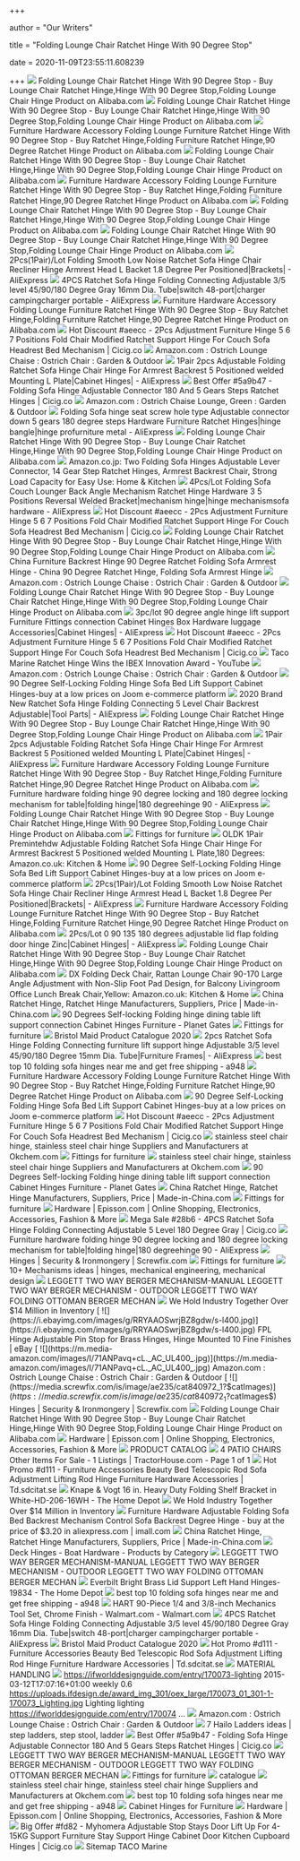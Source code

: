 +++
        
author = "Our Writers"
        
title = "Folding Lounge Chair Ratchet Hinge With 90 Degree Stop"
        
date = 2020-11-09T23:55:11.608239
        
+++
[ ![](https://sc01.alicdn.com/kf/HTB1Syq8GVXXXXaKXXXXq6xXFXXXl/221120938/HTB1Syq8GVXXXXaKXXXXq6xXFXXXl.jpg)](https://sc01.alicdn.com/kf/HTB1Syq8GVXXXXaKXXXXq6xXFXXXl/221120938/HTB1Syq8GVXXXXaKXXXXq6xXFXXXl.jpg) Folding Lounge Chair Ratchet Hinge With 90 Degree Stop - Buy Lounge Chair  Ratchet Hinge,Hinge With 90 Degree Stop,Folding Lounge Chair Hinge Product  on Alibaba.com
[ ![](https://sc01.alicdn.com/kf/HT1MIoaFFxbXXagOFbXh/221120938/HT1MIoaFFxbXXagOFbXh.jpg)](https://sc01.alicdn.com/kf/HT1MIoaFFxbXXagOFbXh/221120938/HT1MIoaFFxbXXagOFbXh.jpg) Folding Lounge Chair Ratchet Hinge With 90 Degree Stop - Buy Lounge Chair  Ratchet Hinge,Hinge With 90 Degree Stop,Folding Lounge Chair Hinge Product  on Alibaba.com
[ ![](https://sc02.alicdn.com/kf/HTB128CjMVXXXXXqXFXXq6xXFXXXF.jpg)](https://sc02.alicdn.com/kf/HTB128CjMVXXXXXqXFXXq6xXFXXXF.jpg) Furniture Hardware Accessory Folding Lounge Furniture Ratchet Hinge With 90  Degree Stop - Buy Ratchet Hinge,Folding Furniture Ratchet Hinge,90 Degree  Ratchet Hinge Product on Alibaba.com
[ ![](https://sc01.alicdn.com/kf/HTB1yHi4GVXXXXb9XpXXq6xXFXXXE/221120938/HTB1yHi4GVXXXXb9XpXXq6xXFXXXE.jpg_.webp)](https://sc01.alicdn.com/kf/HTB1yHi4GVXXXXb9XpXXq6xXFXXXE/221120938/HTB1yHi4GVXXXXb9XpXXq6xXFXXXE.jpg_.webp) Folding Lounge Chair Ratchet Hinge With 90 Degree Stop - Buy Lounge Chair  Ratchet Hinge,Hinge With 90 Degree Stop,Folding Lounge Chair Hinge Product  on Alibaba.com
[ ![](https://sc01.alicdn.com/kf/HTB1vrqUGVXXXXXAXFXXq6xXFXXXC/221120938/HTB1vrqUGVXXXXXAXFXXq6xXFXXXC.jpg_.webp)](https://sc01.alicdn.com/kf/HTB1vrqUGVXXXXXAXFXXq6xXFXXXC/221120938/HTB1vrqUGVXXXXXAXFXXq6xXFXXXC.jpg_.webp) Furniture Hardware Accessory Folding Lounge Furniture Ratchet Hinge With 90  Degree Stop - Buy Ratchet Hinge,Folding Furniture Ratchet Hinge,90 Degree  Ratchet Hinge Product on Alibaba.com
[ ![](https://sc01.alicdn.com/kf/HT1dpTxFUpcXXagOFbXH/221120938/HT1dpTxFUpcXXagOFbXH.jpg_.webp)](https://sc01.alicdn.com/kf/HT1dpTxFUpcXXagOFbXH/221120938/HT1dpTxFUpcXXagOFbXH.jpg_.webp) Folding Lounge Chair Ratchet Hinge With 90 Degree Stop - Buy Lounge Chair  Ratchet Hinge,Hinge With 90 Degree Stop,Folding Lounge Chair Hinge Product  on Alibaba.com
[ ![](https://sc01.alicdn.com/kf/HTB1zHKHGpXXXXc2aXXXq6xXFXXX3/221120938/HTB1zHKHGpXXXXc2aXXXq6xXFXXX3.jpg_.webp)](https://sc01.alicdn.com/kf/HTB1zHKHGpXXXXc2aXXXq6xXFXXX3/221120938/HTB1zHKHGpXXXXc2aXXXq6xXFXXX3.jpg_.webp) Folding Lounge Chair Ratchet Hinge With 90 Degree Stop - Buy Lounge Chair  Ratchet Hinge,Hinge With 90 Degree Stop,Folding Lounge Chair Hinge Product  on Alibaba.com
[ ![](https://ae01.alicdn.com/kf/H2b837e0af817421fb817d0b42b28946fs/2Pcs-1Pair-Lot-Folding-Smooth-Low-Noise-Ratchet-Sofa-Hinge-Chair-Recliner-Hinge-Armrest-Head-L.jpg)](https://ae01.alicdn.com/kf/H2b837e0af817421fb817d0b42b28946fs/2Pcs-1Pair-Lot-Folding-Smooth-Low-Noise-Ratchet-Sofa-Hinge-Chair-Recliner-Hinge-Armrest-Head-L.jpg) 2Pcs(1Pair)/Lot Folding Smooth Low Noise Ratchet Sofa Hinge Chair Recliner  Hinge Armrest Head L Backet 1.8 Degree Per Positioned|Brackets| - AliExpress
[ ![](https://ae01.alicdn.com/kf/HTB10EC6l5MnBKNjSZFCq6x0KFXaB.jpg_q50.jpg)](https://ae01.alicdn.com/kf/HTB10EC6l5MnBKNjSZFCq6x0KFXaB.jpg_q50.jpg) 4PCS Ratchet Sofa Hinge Folding Connecting Adjustable 3/5 level 45/90/180  Degree Gray 16mm Dia. Tube|switch 48-port|charger campingcharger portable -  AliExpress
[ ![](https://sc01.alicdn.com/kf/HT1pYxcFzllXXagOFbXT/221120938/HT1pYxcFzllXXagOFbXT.jpg_.webp)](https://sc01.alicdn.com/kf/HT1pYxcFzllXXagOFbXT/221120938/HT1pYxcFzllXXagOFbXT.jpg_.webp) Furniture Hardware Accessory Folding Lounge Furniture Ratchet Hinge With 90  Degree Stop - Buy Ratchet Hinge,Folding Furniture Ratchet Hinge,90 Degree  Ratchet Hinge Product on Alibaba.com
[ ![](https://i3.wp.com/ae01.alicdn.com/kf/H6255653003b24bd48a3b56c49b65d211Z/2Pcs-Adjustment-Furniture-Hinge-5-6-7-Positions-fold-chair-modified-Ratchet-support-Hinge-for-Couch.jpg_640x640.jpg)](https://i3.wp.com/ae01.alicdn.com/kf/H6255653003b24bd48a3b56c49b65d211Z/2Pcs-Adjustment-Furniture-Hinge-5-6-7-Positions-fold-chair-modified-Ratchet-support-Hinge-for-Couch.jpg_640x640.jpg) Hot Discount #aeecc - 2Pcs Adjustment Furniture Hinge 5 6 7 Positions Fold  Chair Modified Ratchet Support Hinge For Couch Sofa Headrest Bed Mechanism  | Cicig.co
[ ![](https://images-na.ssl-images-amazon.com/images/I/71uVmHi0IgL._AC_SX450_.jpg)](https://images-na.ssl-images-amazon.com/images/I/71uVmHi0IgL._AC_SX450_.jpg) Amazon.com : Ostrich Lounge Chaise : Ostrich Chair : Garden & Outdoor
[ ![](https://ae01.alicdn.com/kf/HTB1koj9aQ9E3KVjSZFGq6A19XXad/1Pair-2pcs-Adjustable-Folding-Ratchet-Sofa-Hinge-Chair-Hinge-For-Armrest-Backrest-5-Positioned-welded-Mounting.jpg)](https://ae01.alicdn.com/kf/HTB1koj9aQ9E3KVjSZFGq6A19XXad/1Pair-2pcs-Adjustable-Folding-Ratchet-Sofa-Hinge-Chair-Hinge-For-Armrest-Backrest-5-Positioned-welded-Mounting.jpg) 1Pair 2pcs Adjustable Folding Ratchet Sofa Hinge Chair Hinge For Armrest  Backrest 5 Positioned welded Mounting L Plate|Cabinet Hinges| - AliExpress
[ ![](https://i3.wp.com/ae01.alicdn.com/kf/HTB1LYV2htbJ8KJjy1zjq6yqapXaC/Folding-Sofa-hinge-Adjustable-connector-180-and-5-gears-steps-Ratchet-Hinges.jpg)](https://i3.wp.com/ae01.alicdn.com/kf/HTB1LYV2htbJ8KJjy1zjq6yqapXaC/Folding-Sofa-hinge-Adjustable-connector-180-and-5-gears-steps-Ratchet-Hinges.jpg) Best Offer #5a9b47 - Folding Sofa Hinge Adjustable Connector 180 And 5  Gears Steps Ratchet Hinges | Cicig.co
[ ![](https://images-na.ssl-images-amazon.com/images/I/51zzjalPHOL._AC_SY450_.jpg)](https://images-na.ssl-images-amazon.com/images/I/51zzjalPHOL._AC_SY450_.jpg) Amazon.com : Ostrich Chaise Lounge, Green : Garden & Outdoor
[ ![](https://ae01.alicdn.com/kf/HTB1vNtgKVXXXXcsapXXq6xXFXXXb/Folding-Sofa-hinge-seat-screw-hole-type-Adjustable-connector-down-5-gears-180-degree-steps-Hardware.jpg_960x960.jpg)](https://ae01.alicdn.com/kf/HTB1vNtgKVXXXXcsapXXq6xXFXXXb/Folding-Sofa-hinge-seat-screw-hole-type-Adjustable-connector-down-5-gears-180-degree-steps-Hardware.jpg_960x960.jpg) Folding Sofa hinge seat screw hole type Adjustable connector down 5 gears  180 degree steps Hardware Furniture Ratchet Hinges|hinge bangle|hinge  profurniture metal - AliExpress
[ ![](https://sc01.alicdn.com/kf/HTB1hJMUJFXXXXcHXFXXq6xXFXXXb/221120938/HTB1hJMUJFXXXXcHXFXXq6xXFXXXb.jpg_.webp)](https://sc01.alicdn.com/kf/HTB1hJMUJFXXXXcHXFXXq6xXFXXXb/221120938/HTB1hJMUJFXXXXcHXFXXq6xXFXXXb.jpg_.webp) Folding Lounge Chair Ratchet Hinge With 90 Degree Stop - Buy Lounge Chair  Ratchet Hinge,Hinge With 90 Degree Stop,Folding Lounge Chair Hinge Product  on Alibaba.com
[ ![](https://images-na.ssl-images-amazon.com/images/I/51o9awOd2PL._AC_SX522_.jpg)](https://images-na.ssl-images-amazon.com/images/I/51o9awOd2PL._AC_SX522_.jpg) Amazon.co.jp: Two Folding Sofa Hinges Adjustable Lever Connector, 14 Gear  Step Ratchet Hinges, Armrest Backrest Chair, Strong Load Capacity for Easy  Use: Home & Kitchen
[ ![](https://ae01.alicdn.com/kf/H78f0a9bd986d4937914221a8d89ccb924.jpg_q50.jpg)](https://ae01.alicdn.com/kf/H78f0a9bd986d4937914221a8d89ccb924.jpg_q50.jpg) 4Pcs/Lot Folding Sofa Couch Lounger Back Angle Mechanism Ratchet Hinge  Hardware 3 5 Positions Reversal Welded Bracket|mechanism hinge|hinge  mechanismsofa hardware - AliExpress
[ ![](https://i3.wp.com/ae01.alicdn.com/kf/H7cbc149815424367b1d922709bd53de7Q/2Pcs-Adjustment-Furniture-Hinge-5-6-7-Positions-fold-chair-modified-Ratchet-support-Hinge-for-Couch.jpg_640x640.jpg)](https://i3.wp.com/ae01.alicdn.com/kf/H7cbc149815424367b1d922709bd53de7Q/2Pcs-Adjustment-Furniture-Hinge-5-6-7-Positions-fold-chair-modified-Ratchet-support-Hinge-for-Couch.jpg_640x640.jpg) Hot Discount #aeecc - 2Pcs Adjustment Furniture Hinge 5 6 7 Positions Fold  Chair Modified Ratchet Support Hinge For Couch Sofa Headrest Bed Mechanism  | Cicig.co
[ ![](https://sc02.alicdn.com/kf/HTB1VLsTJFXXXXc3XFXXq6xXFXXXb/221120938/HTB1VLsTJFXXXXc3XFXXq6xXFXXXb.jpg)](https://sc02.alicdn.com/kf/HTB1VLsTJFXXXXc3XFXXq6xXFXXXb/221120938/HTB1VLsTJFXXXXc3XFXXq6xXFXXXb.jpg) Folding Lounge Chair Ratchet Hinge With 90 Degree Stop - Buy Lounge Chair  Ratchet Hinge,Hinge With 90 Degree Stop,Folding Lounge Chair Hinge Product  on Alibaba.com
[ ![](https://image.made-in-china.com/2f0j00iluRnCTtJpks/Furniture-Backrest-Hinge-90-Degree-Ratchet-Folding-Sofa-Armrest-Hinge.jpg)](https://image.made-in-china.com/2f0j00iluRnCTtJpks/Furniture-Backrest-Hinge-90-Degree-Ratchet-Folding-Sofa-Armrest-Hinge.jpg) China Furniture Backrest Hinge 90 Degree Ratchet Folding Sofa Armrest Hinge  - China 90 Degree Ratchet Hinge, Folding Sofa Armrest Hinge
[ ![](https://m.media-amazon.com/images/I/614B1PuE2-L._AC_UL400_.jpg)](https://m.media-amazon.com/images/I/614B1PuE2-L._AC_UL400_.jpg) Amazon.com : Ostrich Lounge Chaise : Ostrich Chair : Garden & Outdoor
[ ![](https://sc02.alicdn.com/kf/HTB1VikCJFXXXXc0aXXXq6xXFXXXL/221120938/HTB1VikCJFXXXXc0aXXXq6xXFXXXL.jpg)](https://sc02.alicdn.com/kf/HTB1VikCJFXXXXc0aXXXq6xXFXXXL/221120938/HTB1VikCJFXXXXc0aXXXq6xXFXXXL.jpg) Folding Lounge Chair Ratchet Hinge With 90 Degree Stop - Buy Lounge Chair  Ratchet Hinge,Hinge With 90 Degree Stop,Folding Lounge Chair Hinge Product  on Alibaba.com
[ ![](https://ae01.alicdn.com/kf/HTB1uSh2SAvoK1RjSZFwq6AiCFXaX.jpg_q50.jpg)](https://ae01.alicdn.com/kf/HTB1uSh2SAvoK1RjSZFwq6AiCFXaX.jpg_q50.jpg) 3pc/lot 90 degree angle hinge lift support Furniture Fittings connection  Cabinet Hinges Box Hardware luggage Accessories|Cabinet Hinges| - AliExpress
[ ![](https://i3.wp.com/ae01.alicdn.com/kf/Hf60f1da363044bbfaffdebfa110db6a0l/2Pcs-Adjustment-Furniture-Hinge-5-6-7-Positions-fold-chair-modified-Ratchet-support-Hinge-for-Couch.jpg_640x640.jpg)](https://i3.wp.com/ae01.alicdn.com/kf/Hf60f1da363044bbfaffdebfa110db6a0l/2Pcs-Adjustment-Furniture-Hinge-5-6-7-Positions-fold-chair-modified-Ratchet-support-Hinge-for-Couch.jpg_640x640.jpg) Hot Discount #aeecc - 2Pcs Adjustment Furniture Hinge 5 6 7 Positions Fold  Chair Modified Ratchet Support Hinge For Couch Sofa Headrest Bed Mechanism  | Cicig.co
[ ![](https://i.ytimg.com/vi/RsY1_xd5E9E/maxresdefault.jpg)](https://i.ytimg.com/vi/RsY1_xd5E9E/maxresdefault.jpg) Taco Marine Ratchet Hinge Wins the IBEX Innovation Award - YouTube
[ ![](https://m.media-amazon.com/images/I/61Hd+Dqa0rL._AC_UL400_.jpg)](https://m.media-amazon.com/images/I/61Hd+Dqa0rL._AC_UL400_.jpg) Amazon.com : Ostrich Lounge Chaise : Ostrich Chair : Garden & Outdoor
[ ![](https://img.joomcdn.net/268b7882f49e40a3e7629c7060751814cf669136_original.jpeg)](https://img.joomcdn.net/268b7882f49e40a3e7629c7060751814cf669136_original.jpeg) 90 Degree Self-Locking Folding Hinge Sofa Bed Lift Support Cabinet Hinges-buy  at a low prices on Joom e-commerce platform
[ ![](http://ae01.alicdn.com/kf/H001f6bc82a294fc893938bd64da899b4C.jpeg)](http://ae01.alicdn.com/kf/H001f6bc82a294fc893938bd64da899b4C.jpeg) 2020 Brand New Ratchet Sofa Hinge Folding Connecting 5 Level Chair Backrest  Adjustable|Tool Parts| - AliExpress
[ ![](https://sc02.alicdn.com/kf/HTB1inw.JFXXXXcvXXXXq6xXFXXXS/221120938/HTB1inw.JFXXXXcvXXXXq6xXFXXXS.jpg)](https://sc02.alicdn.com/kf/HTB1inw.JFXXXXcvXXXXq6xXFXXXS/221120938/HTB1inw.JFXXXXcvXXXXq6xXFXXXS.jpg) Folding Lounge Chair Ratchet Hinge With 90 Degree Stop - Buy Lounge Chair  Ratchet Hinge,Hinge With 90 Degree Stop,Folding Lounge Chair Hinge Product  on Alibaba.com
[ ![](http://ae01.alicdn.com/kf/HTB1ipv9aL5G3KVjSZPxq6zI3XXan.jpg?width=756&height=616&hash=1372)](http://ae01.alicdn.com/kf/HTB1ipv9aL5G3KVjSZPxq6zI3XXan.jpg?width=756&height=616&hash=1372) 1Pair 2pcs Adjustable Folding Ratchet Sofa Hinge Chair Hinge For Armrest  Backrest 5 Positioned welded Mounting L Plate|Cabinet Hinges| - AliExpress
[ ![](https://sc01.alicdn.com/kf/HTB108uTGVXXXXX7XFXXq6xXFXXXz/221120938/HTB108uTGVXXXXX7XFXXq6xXFXXXz.jpg)](https://sc01.alicdn.com/kf/HTB108uTGVXXXXX7XFXXq6xXFXXXz/221120938/HTB108uTGVXXXXX7XFXXq6xXFXXXz.jpg) Furniture Hardware Accessory Folding Lounge Furniture Ratchet Hinge With 90  Degree Stop - Buy Ratchet Hinge,Folding Furniture Ratchet Hinge,90 Degree  Ratchet Hinge Product on Alibaba.com
[ ![](https://ae01.alicdn.com/kf/HTB1K8MsQVXXXXakXVXXq6xXFXXXh/Furniture-hardware-folding-hinge-90-degree-locking-and-180-degree-locking-mechanism-for-table.jpg)](https://ae01.alicdn.com/kf/HTB1K8MsQVXXXXakXVXXq6xXFXXXh/Furniture-hardware-folding-hinge-90-degree-locking-and-180-degree-locking-mechanism-for-table.jpg) Furniture hardware folding hinge 90 degree locking and 180 degree locking  mechanism for table|folding hinge|180 degreehinge 90 - AliExpress
[ ![](https://sc01.alicdn.com/kf/HTB1SQ3RJFXXXXXSXVXXq6xXFXXX0/221120938/HTB1SQ3RJFXXXXXSXVXXq6xXFXXX0.jpg)](https://sc01.alicdn.com/kf/HTB1SQ3RJFXXXXXSXVXXq6xXFXXX0/221120938/HTB1SQ3RJFXXXXXSXVXXq6xXFXXX0.jpg) Folding Lounge Chair Ratchet Hinge With 90 Degree Stop - Buy Lounge Chair  Ratchet Hinge,Hinge With 90 Degree Stop,Folding Lounge Chair Hinge Product  on Alibaba.com
[ ![](x-raw-image:///da7386efc717b6a7d8bc60d42dab0ec1c8722d3191bc5bfca381f14c1d30a1bb)](x-raw-image:///da7386efc717b6a7d8bc60d42dab0ec1c8722d3191bc5bfca381f14c1d30a1bb) Fittings for furniture
[ ![](https://images-na.ssl-images-amazon.com/images/I/51tyTBXKf8L._AC_SL1070_.jpg)](https://images-na.ssl-images-amazon.com/images/I/51tyTBXKf8L._AC_SL1070_.jpg) OLDK 1Pair Premintehdw Adjustable Folding Ratchet Sofa Hinge Chair Hinge  For Armrest Backrest 5 Positioned welded Mounting L Plate,180 Degrees:  Amazon.co.uk: Kitchen & Home
[ ![](https://img.joomcdn.net/3229aee2ceba18f161efd110b8ebfbdf2e144c0d_original.jpeg)](https://img.joomcdn.net/3229aee2ceba18f161efd110b8ebfbdf2e144c0d_original.jpeg) 90 Degree Self-Locking Folding Hinge Sofa Bed Lift Support Cabinet Hinges-buy  at a low prices on Joom e-commerce platform
[ ![](https://ae01.alicdn.com/kf/H05549371eed2418b90bbf48e5950e2221.jpg_q50.jpg)](https://ae01.alicdn.com/kf/H05549371eed2418b90bbf48e5950e2221.jpg_q50.jpg) 2Pcs(1Pair)/Lot Folding Smooth Low Noise Ratchet Sofa Hinge Chair Recliner  Hinge Armrest Head L Backet 1.8 Degree Per Positioned|Brackets| - AliExpress
[ ![](https://sc01.alicdn.com/kf/HTB1VZCMGVXXXXXRaXXXq6xXFXXXq/221120938/HTB1VZCMGVXXXXXRaXXXq6xXFXXXq.jpg)](https://sc01.alicdn.com/kf/HTB1VZCMGVXXXXXRaXXXq6xXFXXXq/221120938/HTB1VZCMGVXXXXXRaXXXq6xXFXXXq.jpg) Furniture Hardware Accessory Folding Lounge Furniture Ratchet Hinge With 90  Degree Stop - Buy Ratchet Hinge,Folding Furniture Ratchet Hinge,90 Degree  Ratchet Hinge Product on Alibaba.com
[ ![](https://ae01.alicdn.com/kf/HTB1PA7CKZfpK1RjSZFOq6y6nFXaJ.jpg_q50.jpg)](https://ae01.alicdn.com/kf/HTB1PA7CKZfpK1RjSZFOq6y6nFXaJ.jpg_q50.jpg) 2Pcs/Lot 0 90 135 180 degrees adjustable lid flap folding door hinge  Zinc|Cabinet Hinges| - AliExpress
[ ![](https://sc02.alicdn.com/kf/HTB1lDQGJFXXXXbVaXXXq6xXFXXXL/221120938/HTB1lDQGJFXXXXbVaXXXq6xXFXXXL.jpg_.webp)](https://sc02.alicdn.com/kf/HTB1lDQGJFXXXXbVaXXXq6xXFXXXL/221120938/HTB1lDQGJFXXXXbVaXXXq6xXFXXXL.jpg_.webp) Folding Lounge Chair Ratchet Hinge With 90 Degree Stop - Buy Lounge Chair  Ratchet Hinge,Hinge With 90 Degree Stop,Folding Lounge Chair Hinge Product  on Alibaba.com
[ ![](https://images-na.ssl-images-amazon.com/images/I/613a4LteW0L._AC_SX569_.jpg)](https://images-na.ssl-images-amazon.com/images/I/613a4LteW0L._AC_SX569_.jpg) DX Folding Deck Chair, Rattan Lounge Chair 90-170 Large Angle Adjustment  with Non-Slip Foot Pad Design, for Balcony Livingroom Office Lunch Break  Chair,Yellow: Amazon.co.uk: Kitchen & Home
[ ![](https://image.made-in-china.com/201f0j00niFfTIgznMbJ/Black-Coating-Furniture-Hardware-Accessories-Adjustable-Ratchet-Folding-Floor-Recliner-Leisure-Lazy-Sofa-Bed-Hinge.jpg)](https://image.made-in-china.com/201f0j00niFfTIgznMbJ/Black-Coating-Furniture-Hardware-Accessories-Adjustable-Ratchet-Folding-Floor-Recliner-Leisure-Lazy-Sofa-Bed-Hinge.jpg) China Ratchet Hinge, Ratchet Hinge Manufacturers, Suppliers, Price |  Made-in-China.com
[ ![](https://cdn.shopify.com/s/files/1/0013/2802/1592/products/planet-gates-chrome-plating-90-degrees-self-locking-folding-hinge-dining-table-lift-support-connection-cabinet-hinges-furniture-hardware-accessories-3924086718552_768x.jpg?v=1571611921)](https://cdn.shopify.com/s/files/1/0013/2802/1592/products/planet-gates-chrome-plating-90-degrees-self-locking-folding-hinge-dining-table-lift-support-connection-cabinet-hinges-furniture-hardware-accessories-3924086718552_768x.jpg?v=1571611921) 90 Degrees Self-locking Folding hinge dining table lift support connection  Cabinet Hinges Furniture - Planet Gates
[ ![](x-raw-image:///75c2334a5b4d151f9b02fcb4a3d52e785568b685c0706235399df378c6f9a06b)](x-raw-image:///75c2334a5b4d151f9b02fcb4a3d52e785568b685c0706235399df378c6f9a06b) Fittings for furniture
[ ![](x-raw-image:///27e92c44fe6b27b4c2f239f2eb1b3346a7ee9a19156fd23e5a35d83412d932f2)](x-raw-image:///27e92c44fe6b27b4c2f239f2eb1b3346a7ee9a19156fd23e5a35d83412d932f2) Bristol Maid Product Catalogue 2020
[ ![](https://ae01.alicdn.com/kf/Hd1cce050f1614ed99f1ba53a27a21106N/2pcs-Ratchet-Sofa-Hinge-Folding-Connecting-furniture-lift-support-hinge-Adjustable-3-5-level-45-90.jpg_q50.jpg)](https://ae01.alicdn.com/kf/Hd1cce050f1614ed99f1ba53a27a21106N/2pcs-Ratchet-Sofa-Hinge-Folding-Connecting-furniture-lift-support-hinge-Adjustable-3-5-level-45-90.jpg_q50.jpg) 2pcs Ratchet Sofa Hinge Folding Connecting furniture lift support hinge  Adjustable 3/5 level 45/90/180 Degree 15mm Dia. Tube|Furniture Frames| -  AliExpress
[ ![](https://i0.wp.com/ae01.alicdn.com/kf/HTB1mH5taAWE3KVjSZSyq6xocXXas/1-2-4-8Pcs-Function-font-b-Sofa-b-font-Feet-font-b-Folding-b-font.jpg?crop=7,5,917,616&quality=3089)](https://i0.wp.com/ae01.alicdn.com/kf/HTB1mH5taAWE3KVjSZSyq6xocXXas/1-2-4-8Pcs-Function-font-b-Sofa-b-font-Feet-font-b-Folding-b-font.jpg?crop=7,5,917,616&quality=3089) best top 10 folding sofa hinges near me and get free shipping - a948
[ ![](https://sc01.alicdn.com/kf/HTB1D5i2GVXXXXXmXXXXq6xXFXXXh/221120938/HTB1D5i2GVXXXXXmXXXXq6xXFXXXh.jpg_.webp)](https://sc01.alicdn.com/kf/HTB1D5i2GVXXXXXmXXXXq6xXFXXXh/221120938/HTB1D5i2GVXXXXXmXXXXq6xXFXXXh.jpg_.webp) Furniture Hardware Accessory Folding Lounge Furniture Ratchet Hinge With 90  Degree Stop - Buy Ratchet Hinge,Folding Furniture Ratchet Hinge,90 Degree  Ratchet Hinge Product on Alibaba.com
[ ![](https://img.joomcdn.net/5adc87c842c76950d24bbf4d7164454cfc37b066_original.jpeg)](https://img.joomcdn.net/5adc87c842c76950d24bbf4d7164454cfc37b066_original.jpeg) 90 Degree Self-Locking Folding Hinge Sofa Bed Lift Support Cabinet Hinges-buy  at a low prices on Joom e-commerce platform
[ ![](https://i3.wp.com/ae01.alicdn.com/kf/H3db7420c622a40149ca367c1b1ceb0a8W/2Pcs-Adjustment-Furniture-Hinge-5-6-7-Positions-fold-chair-modified-Ratchet-support-Hinge-for-Couch.jpg_640x640.jpg)](https://i3.wp.com/ae01.alicdn.com/kf/H3db7420c622a40149ca367c1b1ceb0a8W/2Pcs-Adjustment-Furniture-Hinge-5-6-7-Positions-fold-chair-modified-Ratchet-support-Hinge-for-Couch.jpg_640x640.jpg) Hot Discount #aeecc - 2Pcs Adjustment Furniture Hinge 5 6 7 Positions Fold  Chair Modified Ratchet Support Hinge For Couch Sofa Headrest Bed Mechanism  | Cicig.co
[ ![](https://abcdn.okchem.com/2018-11-19/01b9cab4-ebf9-11e8-aa0d-0ab8d3bd594e.jpg)](https://abcdn.okchem.com/2018-11-19/01b9cab4-ebf9-11e8-aa0d-0ab8d3bd594e.jpg) stainless steel chair hinge, stainless steel chair hinge Suppliers and  Manufacturers at Okchem.com
[ ![](x-raw-image:///8a0030acaf96ec3b44a483a5a7f9b9143d02392b64d7f09e7bc3ddeaf1b4fd15)](x-raw-image:///8a0030acaf96ec3b44a483a5a7f9b9143d02392b64d7f09e7bc3ddeaf1b4fd15) Fittings for furniture
[ ![](https://abcdn.okchem.com/2018-11-19/1f27eaea-ebf9-11e8-aa0d-0ab8d3bd594e.jpg)](https://abcdn.okchem.com/2018-11-19/1f27eaea-ebf9-11e8-aa0d-0ab8d3bd594e.jpg) stainless steel chair hinge, stainless steel chair hinge Suppliers and  Manufacturers at Okchem.com
[ ![](http://cdn.shopify.com/s/files/1/0013/2802/1592/products/planet-gates-chrome-plating-90-degrees-self-locking-folding-hinge-dining-table-lift-support-connection-cabinet-hinges-furniture-hardware-accessories-3924086784088_grande.jpg?v=1571611921)](http://cdn.shopify.com/s/files/1/0013/2802/1592/products/planet-gates-chrome-plating-90-degrees-self-locking-folding-hinge-dining-table-lift-support-connection-cabinet-hinges-furniture-hardware-accessories-3924086784088_grande.jpg?v=1571611921) 90 Degrees Self-locking Folding hinge dining table lift support connection  Cabinet Hinges Furniture - Planet Gates
[ ![](https://image.made-in-china.com/43f34j00UaHGjDghqPpd/Marine-Stainless-Steel-Deck-Hinge-with-Right-Angle-Uesed-in-Yacht-Boat.jpg)](https://image.made-in-china.com/43f34j00UaHGjDghqPpd/Marine-Stainless-Steel-Deck-Hinge-with-Right-Angle-Uesed-in-Yacht-Boat.jpg) China Ratchet Hinge, Ratchet Hinge Manufacturers, Suppliers, Price |  Made-in-China.com
[ ![](x-raw-image:///667a603ddf67e4de6036826760aac248ba3de7293fd6ce9c2a0ebe2b9ff164ae)](x-raw-image:///667a603ddf67e4de6036826760aac248ba3de7293fd6ce9c2a0ebe2b9ff164ae) Fittings for furniture
[ ![](https://www.episson.com/wp-content/uploads/2020/06/1Set-2Pcs-Folding-Bed-Lift-Up-Hinges-Angle-Mechanism-Lazy-Sofa-Support-Self-Lock-Hinge-Furniture-600x600.jpg?is-pending-load=1)](https://www.episson.com/wp-content/uploads/2020/06/1Set-2Pcs-Folding-Bed-Lift-Up-Hinges-Angle-Mechanism-Lazy-Sofa-Support-Self-Lock-Hinge-Furniture-600x600.jpg?is-pending-load=1) Hardware | Episson.com | Online Shopping, Electronics, Accessories, Fashion  & More
[ ![](https://i3.wp.com/ae01.alicdn.com/kf/Hfa95ebd2df634de68dd59b2c0c886b4eX.jpg?h=300&quality=70)](https://i3.wp.com/ae01.alicdn.com/kf/Hfa95ebd2df634de68dd59b2c0c886b4eX.jpg?h=300&quality=70) Mega Sale #28b6 - 4PCS Ratchet Sofa Hinge Folding Connecting Adjustable 5  Level 180 Degree Gray | Cicig.co
[ ![](https://ae01.alicdn.com/kf/HTB1LvsaQVXXXXXFapXXq6xXFXXXl/Furniture-hardware-folding-hinge-90-degree-locking-and-180-degree-locking-mechanism-for-table.jpg_q50.jpg)](https://ae01.alicdn.com/kf/HTB1LvsaQVXXXXXFapXXq6xXFXXXl/Furniture-hardware-folding-hinge-90-degree-locking-and-180-degree-locking-mechanism-for-table.jpg_q50.jpg) Furniture hardware folding hinge 90 degree locking and 180 degree locking  mechanism for table|folding hinge|180 degreehinge 90 - AliExpress
[ ![](https://media.screwfix.com/is/image/ae235/cat841002_1?$catImages$)](https://media.screwfix.com/is/image/ae235/cat841002_1?$catImages$) Hinges | Security & Ironmongery | Screwfix.com
[ ![](x-raw-image:///a422222f4dcdae069794a57f58bf77393a7597057772b46cbe74dbf1b1c163b7)](x-raw-image:///a422222f4dcdae069794a57f58bf77393a7597057772b46cbe74dbf1b1c163b7) Fittings for furniture
[ ![](https://i.pinimg.com/236x/c4/fe/eb/c4feeb888248ec9dd5f855a3f1723372.jpg)](https://i.pinimg.com/236x/c4/fe/eb/c4feeb888248ec9dd5f855a3f1723372.jpg) 10+ Mechanisms ideas | hinges, mechanical engineering, mechanical design
[ ![](x-raw-image:///22136d217fec7e92d2a830f1adf092db5465269c1657688d6ff8cc9b72a7e497)](x-raw-image:///22136d217fec7e92d2a830f1adf092db5465269c1657688d6ff8cc9b72a7e497) LEGGETT TWO WAY BERGER MECHANISM-MANUAL LEGGETT TWO WAY BERGER MECHANISM -  OUTDOOR LEGGETT TWO WAY FOLDING OTTOMAN BERGER MECHAN
[ ![](x-raw-image:///7c6dc0d251fd73d0f9414a59028dfa503dd997e482a66f0a83e0669437735cd1)](x-raw-image:///7c6dc0d251fd73d0f9414a59028dfa503dd997e482a66f0a83e0669437735cd1) We Hold Industry Together Over $14 Million in Inventory
[ ![](https://i.ebayimg.com/images/g/RRYAAOSwrjBZ8gdw/s-l400.jpg)](https://i.ebayimg.com/images/g/RRYAAOSwrjBZ8gdw/s-l400.jpg) FPL Hinge Adjustable Pin Stop for Brass Hinges, Hinge Mounted 10 Fine  Finishes | eBay
[ ![](https://m.media-amazon.com/images/I/71ANPavq+cL._AC_UL400_.jpg)](https://m.media-amazon.com/images/I/71ANPavq+cL._AC_UL400_.jpg) Amazon.com : Ostrich Lounge Chaise : Ostrich Chair : Garden & Outdoor
[ ![](https://media.screwfix.com/is/image/ae235/cat840972_1?$catImages$)](https://media.screwfix.com/is/image/ae235/cat840972_1?$catImages$) Hinges | Security & Ironmongery | Screwfix.com
[ ![](https://sc02.alicdn.com/kf/Hf9fb28ce30f64238be850b4385a2508bx.jpg_640x640.jpg)](https://sc02.alicdn.com/kf/Hf9fb28ce30f64238be850b4385a2508bx.jpg_640x640.jpg) Folding Lounge Chair Ratchet Hinge With 90 Degree Stop - Buy Lounge Chair  Ratchet Hinge,Hinge With 90 Degree Stop,Folding Lounge Chair Hinge Product  on Alibaba.com
[ ![](https://www.episson.com/wp-content/uploads/2020/06/1Pair-2pcs-Lot-Furniture-Adjustable-Angle-Adjuster-Mechanism-Hinge-Hardware-Sofa-Headrest-Hinge-Bed-Bedding-Ratchet-600x600.jpg?is-pending-load=1)](https://www.episson.com/wp-content/uploads/2020/06/1Pair-2pcs-Lot-Furniture-Adjustable-Angle-Adjuster-Mechanism-Hinge-Hardware-Sofa-Headrest-Hinge-Bed-Bedding-Ratchet-600x600.jpg?is-pending-load=1) Hardware | Episson.com | Online Shopping, Electronics, Accessories, Fashion  & More
[ ![](x-raw-image:///9599a67c7888a7349439190a3b162658e4c5b6c3d67d9c0cbee2bc0141bcc355)](x-raw-image:///9599a67c7888a7349439190a3b162658e4c5b6c3d67d9c0cbee2bc0141bcc355) PRODUCT CATALOG
[ ![](https://media.sandhills.com/img.axd?id=6112929181&wid=4326205933&rwl=False&p=&ext=&w=392&h=294&t=&lp=TH&c=True&wt=False&sz=Max&rt=0&checksum=hL7UrIkVoBKvG0Vt3T63UUmth3NFJtjhPatU0tTEqd8%3D)](https://media.sandhills.com/img.axd?id=6112929181&wid=4326205933&rwl=False&p=&ext=&w=392&h=294&t=&lp=TH&c=True&wt=False&sz=Max&rt=0&checksum=hL7UrIkVoBKvG0Vt3T63UUmth3NFJtjhPatU0tTEqd8%3D) 4 PATIO CHAIRS Other Items For Sale - 1 Listings | TractorHouse.com - Page  1 of 1
[ ![](https://i3.wp.com/ae01.alicdn.com/kf/H92db588c366b4ab6b7c2332270a470936/Furniture-Accessories-Beauty-Bed-Telescopic-Rod-Sofa-Adjustment-Lifting-Rod-Hinge-Furniture-Hardware-Accessories.jpg_640x640.jpg)](https://i3.wp.com/ae01.alicdn.com/kf/H92db588c366b4ab6b7c2332270a470936/Furniture-Accessories-Beauty-Bed-Telescopic-Rod-Sofa-Adjustment-Lifting-Rod-Hinge-Furniture-Hardware-Accessories.jpg_640x640.jpg) Hot Promo #d111 - Furniture Accessories Beauty Bed Telescopic Rod Sofa  Adjustment Lifting Rod Hinge Furniture Hardware Accessories | Td.sdcitat.se
[ ![](https://images.homedepot-static.com/productImages/46d13b3f-fd70-4c85-bc99-7e901502177c/svn/white-knape-vogt-garage-storage-hooks-hd-206-16wh-64_1000.jpg)](https://images.homedepot-static.com/productImages/46d13b3f-fd70-4c85-bc99-7e901502177c/svn/white-knape-vogt-garage-storage-hooks-hd-206-16wh-64_1000.jpg) Knape & Vogt 16 in. Heavy Duty Folding Shelf Bracket in White-HD-206-16WH -  The Home Depot
[ ![](x-raw-image:///c564e266a2970c5fec5e9a00f2a82a16001eedefa8f3362b2ead97e7a8f82a3b)](x-raw-image:///c564e266a2970c5fec5e9a00f2a82a16001eedefa8f3362b2ead97e7a8f82a3b) We Hold Industry Together Over $14 Million in Inventory
[ ![](https://ae01.alicdn.com/kf/Hd79e64957cc041f482684878dcf0b68bF/80-Degree-Cabinet-Hinge-Bridge-Shaped-Spring-Hinge-Full-Overlay-Cupboard-Door-Hinges-Furniture-Folding-Sofa.jpg_350x350.jpg)](https://ae01.alicdn.com/kf/Hd79e64957cc041f482684878dcf0b68bF/80-Degree-Cabinet-Hinge-Bridge-Shaped-Spring-Hinge-Full-Overlay-Cupboard-Door-Hinges-Furniture-Folding-Sofa.jpg_350x350.jpg) Furniture Hardware Adjustable Folding Sofa Bed Backrest Mechanism Control  Sofa Backrest Degree Hinge - buy at the price of $3.20 in aliexpress.com |  imall.com
[ ![](https://image.made-in-china.com/43f34j00REHGfbplzLrt/Square-Mirror-Polished-316-Casting-Stainless-Steel-Door-Hinges-with-4-Holes-for-Yacht.jpg)](https://image.made-in-china.com/43f34j00REHGfbplzLrt/Square-Mirror-Polished-316-Casting-Stainless-Steel-Door-Hinges-with-4-Holes-for-Yacht.jpg) China Ratchet Hinge, Ratchet Hinge Manufacturers, Suppliers, Price |  Made-in-China.com
[ ![](https://marysvillemarine.com/media/catalog/product/cache/0d69ba077ec9304724be630639e51a69/w/c/wcs1435_sm.jpg)](https://marysvillemarine.com/media/catalog/product/cache/0d69ba077ec9304724be630639e51a69/w/c/wcs1435_sm.jpg) Deck Hinges - Boat Hardware - Products by Category
[ ![](x-raw-image:///5bdeb7296358eee00f012cf44f8f3f3b3a372bf2b13df2af4335ecb959c68ae7)](x-raw-image:///5bdeb7296358eee00f012cf44f8f3f3b3a372bf2b13df2af4335ecb959c68ae7) LEGGETT TWO WAY BERGER MECHANISM-MANUAL LEGGETT TWO WAY BERGER MECHANISM -  OUTDOOR LEGGETT TWO WAY FOLDING OTTOMAN BERGER MECHAN
[ ![](https://images.homedepot-static.com/productImages/ec3b5e00-e4ee-48b0-8a7e-2fd3130fae77/svn/everbilt-cabinet-hinges-19834-64_1000.jpg)](https://images.homedepot-static.com/productImages/ec3b5e00-e4ee-48b0-8a7e-2fd3130fae77/svn/everbilt-cabinet-hinges-19834-64_1000.jpg) Everbilt Bright Brass Lid Support Left Hand Hinges-19834 - The Home Depot
[ ![](https://i0.wp.com/ae01.alicdn.com/kf/H5a34364f38814f20807da71045ba594e4/1set-2pcs-font-b-Folding-b-font-bed-lift-up-font-b-hinges-b-font-3.jpg?crop=7,5,917,616&quality=3089)](https://i0.wp.com/ae01.alicdn.com/kf/H5a34364f38814f20807da71045ba594e4/1set-2pcs-font-b-Folding-b-font-bed-lift-up-font-b-hinges-b-font-3.jpg?crop=7,5,917,616&quality=3089) best top 10 folding sofa hinges near me and get free shipping - a948
[ ![](https://i5.walmartimages.com/asr/921dc58c-b42a-4301-9996-7992793c190c_2.307f50d8ca05674c13166d43ad23606a.png)](https://i5.walmartimages.com/asr/921dc58c-b42a-4301-9996-7992793c190c_2.307f50d8ca05674c13166d43ad23606a.png) HART 90-Piece 1/4 and 3/8-inch Mechanics Tool Set, Chrome Finish -  Walmart.com - Walmart.com
[ ![](https://ae01.alicdn.com/kf/HTB1iqj_lHwrBKNjSZPcq6xpapXa8/4PCS-Ratchet-Sofa-Hinge-Folding-Connecting-Adjustable-3-5-level-45-90-180-Degree-Gray-16mm.jpg_960x960.jpg)](https://ae01.alicdn.com/kf/HTB1iqj_lHwrBKNjSZPcq6xpapXa8/4PCS-Ratchet-Sofa-Hinge-Folding-Connecting-Adjustable-3-5-level-45-90-180-Degree-Gray-16mm.jpg_960x960.jpg) 4PCS Ratchet Sofa Hinge Folding Connecting Adjustable 3/5 level 45/90/180  Degree Gray 16mm Dia. Tube|switch 48-port|charger campingcharger portable -  AliExpress
[ ![](x-raw-image:///11fc6b4ee3193448392aa113d5c0291173be7b4aa46ae56b6d9d57acf44b8a1b)](x-raw-image:///11fc6b4ee3193448392aa113d5c0291173be7b4aa46ae56b6d9d57acf44b8a1b) Bristol Maid Product Catalogue 2020
[ ![](https://i3.wp.com/ae01.alicdn.com/kf/H9f45fe3cdb234e8eba1d31e77d18c1e2z/Furniture-Accessories-Beauty-Bed-Telescopic-Rod-Sofa-Adjustment-Lifting-Rod-Hinge-Furniture-Hardware-Accessories.jpg_640x640.jpg)](https://i3.wp.com/ae01.alicdn.com/kf/H9f45fe3cdb234e8eba1d31e77d18c1e2z/Furniture-Accessories-Beauty-Bed-Telescopic-Rod-Sofa-Adjustment-Lifting-Rod-Hinge-Furniture-Hardware-Accessories.jpg_640x640.jpg) Hot Promo #d111 - Furniture Accessories Beauty Bed Telescopic Rod Sofa  Adjustment Lifting Rod Hinge Furniture Hardware Accessories | Td.sdcitat.se
[ ![](x-raw-image:///4f92eadd3643dd06ab2d73fe65913b088051ed8fccb7fdd1eddd627c1e9cb336)](x-raw-image:///4f92eadd3643dd06ab2d73fe65913b088051ed8fccb7fdd1eddd627c1e9cb336) MATERIAL HANDLING
[ ![](https://uploads.ifdesign.de/award_img_301/oex_large/170114_01_301-1-170114_Help_Up_Chair.jpg)](https://uploads.ifdesign.de/award_img_301/oex_large/170114_01_301-1-170114_Help_Up_Chair.jpg) https://ifworlddesignguide.com/entry/170073-lighting  2015-03-12T17:07:16+01:00 weekly 0.6  https://uploads.ifdesign.de/award_img_301/oex_large/170073_01_301-1-170073_Lighting.jpg  Lighting lighting https://ifworlddesignguide.com/entry/170074 ...
[ ![](https://m.media-amazon.com/images/I/710x5srOjZL._AC_UL400_.jpg)](https://m.media-amazon.com/images/I/710x5srOjZL._AC_UL400_.jpg) Amazon.com : Ostrich Lounge Chaise : Ostrich Chair : Garden & Outdoor
[ ![](https://i.pinimg.com/236x/b9/71/b0/b971b0a25246f9e3a75840647c2343f9.jpg)](https://i.pinimg.com/236x/b9/71/b0/b971b0a25246f9e3a75840647c2343f9.jpg) 7 Hailo Ladders ideas | step ladders, step stool, ladder
[ ![](https://i3.wp.com/ae01.alicdn.com/kf/HTB1IcF3PgHqK1RjSZJnxh6NLpXaw.jpeg?h=300&quality=70)](https://i3.wp.com/ae01.alicdn.com/kf/HTB1IcF3PgHqK1RjSZJnxh6NLpXaw.jpeg?h=300&quality=70) Best Offer #5a9b47 - Folding Sofa Hinge Adjustable Connector 180 And 5  Gears Steps Ratchet Hinges | Cicig.co
[ ![](x-raw-image:///4b20808102fc1866ed096527fc9b24b5fabff7f168fdb4b421418a9a7fddf533)](x-raw-image:///4b20808102fc1866ed096527fc9b24b5fabff7f168fdb4b421418a9a7fddf533) LEGGETT TWO WAY BERGER MECHANISM-MANUAL LEGGETT TWO WAY BERGER MECHANISM -  OUTDOOR LEGGETT TWO WAY FOLDING OTTOMAN BERGER MECHAN
[ ![](x-raw-image:///b871d7b477903388d60fc10239df415456eead9c9203062b37fd97d0ab6290ee)](x-raw-image:///b871d7b477903388d60fc10239df415456eead9c9203062b37fd97d0ab6290ee) Fittings for furniture
[ ![](x-raw-image:///8cf36a10ee956ce70639a1a3aecf90d3308af2f4486012ff9be3334519b15cde)](x-raw-image:///8cf36a10ee956ce70639a1a3aecf90d3308af2f4486012ff9be3334519b15cde) catalogue
[ ![](https://abcdn.okchem.com/2018-11-19/99eea92c-ebf8-11e8-aa0d-0ab8d3bd594e.jpg)](https://abcdn.okchem.com/2018-11-19/99eea92c-ebf8-11e8-aa0d-0ab8d3bd594e.jpg) stainless steel chair hinge, stainless steel chair hinge Suppliers and  Manufacturers at Okchem.com
[ ![](https://i0.wp.com/ae01.alicdn.com/kf/HTB1v5psLpXXXXaVXVXXq6xXFXXXa/Adjustable-Gas-Spring-font-b-Hinges-b-font-For-font-b-Folding-b-font-Furniture-Bed.jpg?crop=7,5,917,616&quality=3089)](https://i0.wp.com/ae01.alicdn.com/kf/HTB1v5psLpXXXXaVXVXXq6xXFXXXa/Adjustable-Gas-Spring-font-b-Hinges-b-font-For-font-b-Folding-b-font-Furniture-Bed.jpg?crop=7,5,917,616&quality=3089) best top 10 folding sofa hinges near me and get free shipping - a948
[ ![](https://www.hafele.com/INTERSHOP/static/WFS/Haefele-HAC-Site/-/Haefele-HAC/en_US/opentext/assets/hac/cabinet-hinge-v4.jpg)](https://www.hafele.com/INTERSHOP/static/WFS/Haefele-HAC-Site/-/Haefele-HAC/en_US/opentext/assets/hac/cabinet-hinge-v4.jpg) Cabinet Hinges for Furniture
[ ![](https://www.episson.com/wp-content/uploads/2020/06/180-degree-plane-folding-Table-hinge-Cabinet-Door-Hinges-flat-furniture-fittings-hardware-Accessories-600x600.jpg?is-pending-load=1)](https://www.episson.com/wp-content/uploads/2020/06/180-degree-plane-folding-Table-hinge-Cabinet-Door-Hinges-flat-furniture-fittings-hardware-Accessories-600x600.jpg?is-pending-load=1) Hardware | Episson.com | Online Shopping, Electronics, Accessories, Fashion  & More
[ ![](https://ae01.alicdn.com/kf/H106889bbc54d41b58a76b9f77b5becb8h/Myhomera-Adjustable-Stop-Stays-Door-Lift-Up-for-4-15KG-Support-Furniture-Stay-Support-Hinge-Cabinet.jpg_350x350.jpg)](https://ae01.alicdn.com/kf/H106889bbc54d41b58a76b9f77b5becb8h/Myhomera-Adjustable-Stop-Stays-Door-Lift-Up-for-4-15KG-Support-Furniture-Stay-Support-Hinge-Cabinet.jpg_350x350.jpg) Big Offer #fd82 - Myhomera Adjustable Stop Stays Door Lift Up For 4-15KG  Support Furniture Stay Support Hinge Cabinet Door Kitchen Cupboard Hinges |  Cicig.co
[ ![](https://tacomarine.com/Themes/DefaultClean/Content/images/sitemap-banner-mob.jpg)](https://tacomarine.com/Themes/DefaultClean/Content/images/sitemap-banner-mob.jpg) Sitemap TACO Marine
